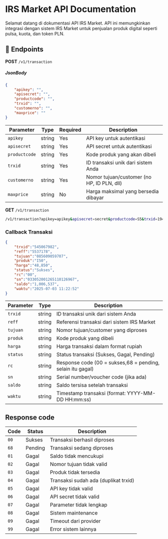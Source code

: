 # IRS Market API Documentation

Selamat datang di dokumentasi API IRS Market. API ini memungkinkan integrasi dengan sistem IRS Market untuk penjualan produk digital seperti pulsa, kuota, dan token PLN.

## 📲 Endpoints

**POST** `/v1/transaction`
##### JsonBody
```json
{
    "apikey": "",
    "apisecret": "",
    "productcode": "",
    "trxid": "",
    "customerno": "",
    "maxprice": ""
}
```

| Parameter | Type | Required | Description |
|-----------|------|----------|-------------|
| `apikey` | string | Yes | API key untuk autentikasi |
| `apisecret` | string | Yes | API secret untuk autentikasi |
| `productcode` | string | Yes | Kode produk yang akan dibeli |
| `trxid` | string | Yes | ID transaksi unik dari sistem Anda |
| `customerno` | string | Yes | Nomor tujuan/customer (no HP, ID PLN, dll) |
| `maxprice` | string | No | Harga maksimal yang bersedia dibayar |

**GET** `/v1/transaction`
```bash
/v1/transaction?apikey=apikey&apisecret=secret&productcode=S5&trxid=1940164&customerno=08123411122333
```

### Callback Transaksi ###
```json
{
    "trxid":"545067982", 
    "reff":"5537178", 
    "tujuan":"085609059707", 
    "produk":"I50", 
    "harga":"48,850", 
    "status":"Sukses",
    "rc":"00",
    "sn":"033052001265110126967", 
    "saldo":"1,006,537", 
    "waktu":"2025-07-03 11:22:52"
}
```

| Parameter | Type | Description |
|-----------|------|-------------|
| `trxid` | string | ID transaksi unik dari sistem Anda |
| `reff` | string | Referensi transaksi dari sistem IRS Market |
| `tujuan` | string | Nomor tujuan/customer yang diproses |
| `produk` | string | Kode produk yang dibeli |
| `harga` | string | Harga transaksi dalam format rupiah |
| `status` | string | Status transaksi (Sukses, Gagal, Pending) |
| `rc` | string | Response code (00 = sukses,68 = pending, selain itu gagal) |
| `sn` | string | Serial number/voucher code (jika ada) |
| `saldo` | string | Saldo tersisa setelah transaksi |
| `waktu` | string | Timestamp transaksi (format: YYYY-MM-DD HH:mm:ss) |


## Response code ##

| Code | Status | Description |
|------|--------|-------------|
| `00` | Sukses | Transaksi berhasil diproses |
| `68` | Pending | Transaksi sedang diproses |
| `01` | Gagal | Saldo tidak mencukupi |
| `02` | Gagal | Nomor tujuan tidak valid |
| `03` | Gagal | Produk tidak tersedia |
| `04` | Gagal | Transaksi sudah ada (duplikat trxid) |
| `05` | Gagal | API key tidak valid |
| `06` | Gagal | API secret tidak valid |
| `07` | Gagal | Parameter tidak lengkap |
| `08` | Gagal | Sistem maintenance |
| `09` | Gagal | Timeout dari provider |
| `99` | Gagal | Error sistem lainnya |
